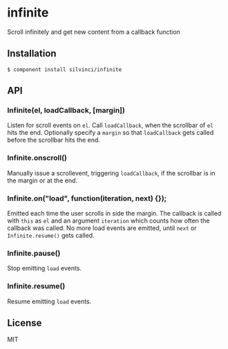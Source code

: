 # infinite

  Scroll infinitely and get new content from a callback function

## Installation

```
$ component install silvinci/infinite
```

## API

### Infinite(el, loadCallback, [margin])

  Listen for scroll events on `el`. Call `loadCallback`, when the
  scrollbar of `el` hits the end. Optionally specify a `margin`
  so that `loadCallback` gets called before the scrollbar hits
  the end.

### Infinite.onscroll()

  Manually issue a scrollevent, triggering `loadCallback`, if the
  scrollbar is in the margin or at the end.

### Infinite.on("load", function(iteration, next) {});

  Emitted each time the user scrolls in side the margin.
  The callback is called with `this` as `el` and an argument
  `iteration` which counts how often the callback was called.
  No more load events are emitted, until `next` or
  `Infinite.resume()` gets called.

### Infinite.pause()

  Stop emitting `load` events.

### Infinite.resume()

  Resume emitting `load` events.

## License

  MIT
